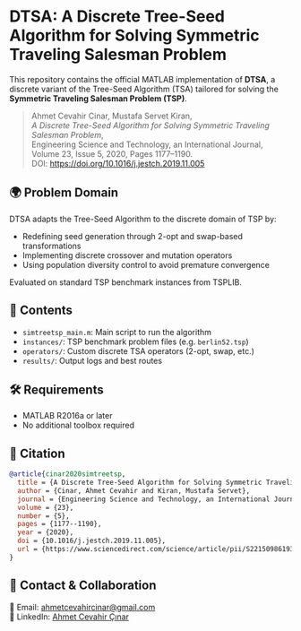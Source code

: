 # DTSA: A Discrete Tree-Seed Algorithm for Solving Symmetric Traveling Salesman Problem

This repository contains the official MATLAB implementation of **DTSA**, a discrete variant of the Tree-Seed Algorithm (TSA) tailored for solving the **Symmetric Traveling Salesman Problem (TSP)**.

> Ahmet Cevahir Cinar, Mustafa Servet Kiran,  
> *A Discrete Tree-Seed Algorithm for Solving Symmetric Traveling Salesman Problem*,  
> Engineering Science and Technology, an International Journal, Volume 23, Issue 5, 2020, Pages 1177–1190.  
> DOI: https://doi.org/10.1016/j.jestch.2019.11.005

## 🌍 Problem Domain

DTSA adapts the Tree-Seed Algorithm to the discrete domain of TSP by:
- Redefining seed generation through 2-opt and swap-based transformations
- Implementing discrete crossover and mutation operators
- Using population diversity control to avoid premature convergence

Evaluated on standard TSP benchmark instances from TSPLIB.

## 📁 Contents

- `simtreetsp_main.m`: Main script to run the algorithm
- `instances/`: TSP benchmark problem files (e.g. `berlin52.tsp`)
- `operators/`: Custom discrete TSA operators (2-opt, swap, etc.)
- `results/`: Output logs and best routes

## 🛠 Requirements

- MATLAB R2016a or later
- No additional toolbox required

## 📌 Citation

```bibtex
@article{cinar2020simtreetsp,
  title = {A Discrete Tree-Seed Algorithm for Solving Symmetric Traveling Salesman Problem},
  author = {Cinar, Ahmet Cevahir and Kiran, Mustafa Servet},
  journal = {Engineering Science and Technology, an International Journal},
  volume = {23},
  number = {5},
  pages = {1177--1190},
  year = {2020},
  doi = {10.1016/j.jestch.2019.11.005},
  url = {https://www.sciencedirect.com/science/article/pii/S2215098619313527}
}
```

## 🤝 Contact & Collaboration

📧 Email: [ahmetcevahircinar@gmail.com](mailto:ahmetcevahircinar@gmail.com)  
🔗 LinkedIn: [Ahmet Cevahir Çınar](https://www.linkedin.com/in/ahmet-cevahir-cinar/)
